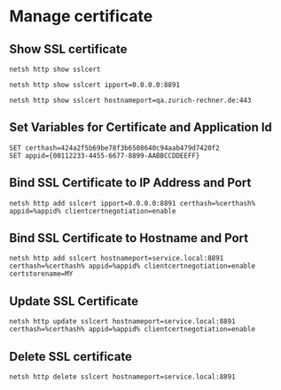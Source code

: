 # Manage certificate

## Show SSL certificate

```console
netsh http show sslcert

netsh http show sslcert ipport=0.0.0.0:8891

netsh http show sslcert hostnameport=qa.zurich-rechner.de:443
```

## Set Variables for Certificate and Application Id

```console
SET certhash=424a2f5b69be78f3b6508640c94aab479d7420f2
SET appid={00112233-4455-6677-8899-AABBCCDDEEFF}
```

## Bind SSL Certificate to IP Address and Port

```console
netsh http add sslcert ipport=0.0.0.0:8891 certhash=%certhash% appid=%appid% clientcertnegotiation=enable
```

## Bind SSL Certificate to Hostname and Port

```console
netsh http add sslcert hostnameport=service.local:8891 certhash=%certhash% appid=%appid% clientcertnegotiation=enable certstorename=MY
```

## Update SSL Certificate

```console
netsh http update sslcert hostnameport=service.local:8891 certhash=%certhash% appid=%appid% clientcertnegotiation=enable
```

## Delete SSL certificate

```console
netsh http delete sslcert hostnameport=service.local:8891
```
